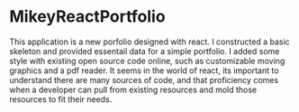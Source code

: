 # MikeyReactPortfolio
This application is a new porfolio designed with react. I constructed a basic skeleton and provided essentail data for a simple portfolio. I added some style with existing open source code online, such as customizable moving graphics and a pdf reader. It seems in the world of react, its important to understand there are many sources of code, and that proficiency comes when a developer can pull from existing resources and mold those resources to fit their needs.